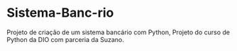 # Sistema-Banc-rio
Projeto de criação de um sistema bancário com Python, Projeto do curso de Python da DIO com parceria da Suzano.

